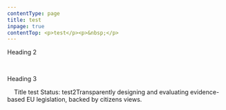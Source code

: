 ```yaml
---
contentType: page
title: test
inpage: true
contentTop: <p>test</p><p>&nbsp;</p>
---
```

<p><ecl-text tag="div" theme="ec" is-bold="false" level="2" size="m" item-id="" slot="">Heading 2</ecl-text></p><p><ecl-spacing breakpoint="" direction="b" value="s" outer="true" inner="false">&nbsp;</ecl-spacing></p><p><ecl-text tag="div" theme="ec" is-bold="false" level="3" size="m" item-id="" slot="">Heading 3</ecl-text></p><p>&nbsp;<ecl-form-group style-class="" label="Label" required="true" optional-text="(optional)" helper-text="Form group helper text" invalid="false" disabled="false" invalid-text="This is an error message" theme="ec"><ecl-select style-class="" required="true" disabled="false" invalid="false" width="m" ecl-script="true" label="Select a country" select-id="select-id" helper-text="This is the input helper text." required-text="*" invalid-text="This is the error message" invalid-icon="error" optional-text="(optional)" multiple="false" multiple-placeholder="Select an item" multiple-search-no-results-text="No results found" multiple-all-text="Select all" multiple-clear-all-text="Clear all" multiple-close-text="Close" multiple-search-text="Enter keyword">&nbsp;</ecl-select></ecl-form-group><ecl-card theme="ec" image-alt="Image alternative" image="https://inno-ecl.s3.amazonaws.com/media/examples/example-image.jpg">&nbsp;<ecl-content-block theme="ec" has-description="" has-title="" has-labels="" meta-primary="[&quot;META1&quot;, &quot;Meta2&quot;]" meta-secondary="[{&quot;label&quot;: &quot;2018/10/22&quot;, &quot;icon&quot;: &quot;calendar&quot;}, {&quot;label&quot;: &quot;Luxembourg&quot;, &quot;icon&quot;: &quot;location&quot;}]">&nbsp;<ecl-link slot="title" variant="standalone" path="/example#s0126">Title&nbsp;</ecl-link><ecl-label theme="ec" slot="labels" variant="highlight">test&nbsp;</ecl-label><ecl-label theme="ec" slot="labels" variant="high">Status: test2</ecl-label><ecl-text tag="div" theme="ec" level="5" slot="description">Transparently designing and evaluating evidence-based EU legislation, backed by citizens views.</ecl-text>&nbsp;</ecl-content-block></ecl-card></p>